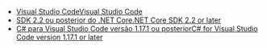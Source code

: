 * [<span data-ttu-id="4ca58-101">Visual Studio Code</span><span class="sxs-lookup"><span data-stu-id="4ca58-101">Visual Studio Code</span></span>](https://code.visualstudio.com/download)
* [<span data-ttu-id="4ca58-102">SDK 2.2 ou posterior do .NET Core</span><span class="sxs-lookup"><span data-stu-id="4ca58-102">.NET Core SDK 2.2 or later</span></span>](https://www.microsoft.com/net/download/all)
* [<span data-ttu-id="4ca58-103">C# para Visual Studio Code versão 1.17.1 ou posterior</span><span class="sxs-lookup"><span data-stu-id="4ca58-103">C# for Visual Studio Code version 1.17.1 or later</span></span>](https://marketplace.visualstudio.com/items?itemName=ms-vscode.csharp)